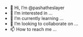 - 👋 Hi, I’m @pashatheslayer
- 👀 I’m interested in ...
- 🌱 I’m currently learning ...
- 💞️ I’m looking to collaborate on ...
- 📫 How to reach me ...

<!---
pashatheslayer/pashatheslayer is a ✨ special ✨ repository because its `README.md` (this file) appears on your GitHub profile.
You can click the Preview link to take a look at your changes.
--->
